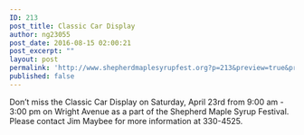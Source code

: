 ```yaml
---
ID: 213
post_title: Classic Car Display
author: ng23055
post_date: 2016-08-15 02:00:21
post_excerpt: ""
layout: post
permalink: 'http://www.shepherdmaplesyrupfest.org?p=213&preview=true&preview_id=213'
published: false
---
```

Don’t miss the Classic Car Display on Saturday, April 23rd from 9:00 am - 3:00 pm on Wright Avenue as a part of the Shepherd Maple Syrup Festival. Please contact Jim Maybee for more information at 330-4525.